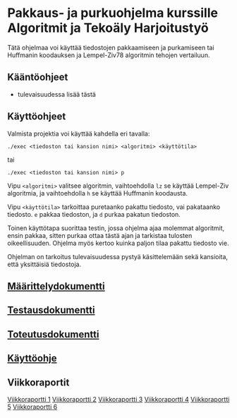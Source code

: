 # Pakkaus- ja purkuohjelma kurssille Algoritmit ja Tekoäly Harjoitustyö

Tätä ohjelmaa voi käyttää tiedostojen pakkaamiseen ja purkamiseen tai Huffmanin koodauksen ja Lempel-Ziv78 algoritmin tehojen vertailuun.

## Kääntöohjeet
- tulevaisuudessa lisää tästä

## Käyttöohjeet
Valmista projektia voi käyttää kahdella eri tavalla:

```./exec <tiedoston tai kansion nimi> <algoritmi> <käyttötila>```

tai 

```./exec <tiedoston tai kansion nimi> p```

Vipu ```<algoritmi>``` valitsee algoritmin, vaihtoehdolla ```lz``` se käyttää Lempel-Ziv algoritmia, ja vaihtoehdolla ```h``` se käyttää Huffmanin koodausta.

Vipu ```<käyttötila>``` tarkoittaa puretaanko pakattu tiedosto, vai pakataanko tiedosto. ```e``` pakkaa tiedoston, ja ```d``` purkaa pakatun tiedoston.

Toinen käyttötapa suorittaa testin, jossa ohjelma ajaa molemmat algoritmit, ensin pakkaa, sitten purkaa ottaa tästä ajan ja tarkistaa
tulosten oikeellisuuden. Ohjelma myös kertoo kuinka paljon tilaa pakattu tiedosto vie.

Ohjelman on tarkoitus tulevaisuudessa pystyä käsittelemään sekä kansioita, että yksittäisiä tiedostoja.

## [Määrittelydokumentti](dokumentaatio/Määrittelydokumentti.pdf)

## [Testausdokumentti](dokumentaatio/Testausdokumentti.pdf)

## [Toteutusdokumentti](dokumentaatio/Toteutusdokumentti.pdf)

## [Käyttöohje](dokumentaatio/Käyttöohje.pdf)


## Viikkoraportit

[Viikkoraportti 1](Viikkoraportit/Viikkoraportti1.pdf)
[Viikkoraportti 2](Viikkoraportit/Viikkoraportti2.pdf)
[Viikkoraportti 3](Viikkoraportit/Viikkoraportti3.pdf)
[Viikkoraportti 4](Viikkoraportit/Viikkoraportti4.pdf)
[Viikkoraportti 5](Viikkoraportit/Viikkoraportti5.pdf)
[Viikkoraportti 6](Viikkoraportit/Viikkoraportti6.pdf)
